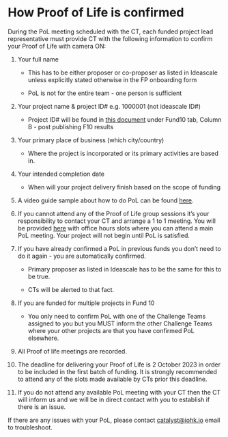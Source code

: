 # **How Proof of Life is confirmed**

During the PoL meeting scheduled with the CT, each funded project lead representative must provide CT with the following information to confirm your Proof of Life with camera ON:

1. Your full name 

   * This has to be either proposer or co-proposer as listed in Ideascale unless explicitly stated otherwise in the FP onboarding form

   * PoL is not for the entire team - one person is sufficient

2. Your project name & project ID# e.g. 1000001 (not ideascale ID#)

   * Project ID# will be found in [this document](https://bit.ly/FundedProjectsReporting) under Fund10 tab, Column B - post publishing F10 results 

3. Your primary place of business (which city/country) 

   * Where the project is incorporated or its primary activities are based in.

4. Your intended completion date

   * When will your project delivery finish based on the scope of funding

5. A video guide sample about how to do PoL can be found [here](https://drive.google.com/drive/u/0/folders/15935ULjwPPHj-Ktzn3Gdai_MPuK3K3Tb).

6. If you cannot attend any of the Proof of Life group sessions it’s your responsibility to contact your CT and arrange a 1 to 1 meeting. You will be provided [here](https://docs.google.com/spreadsheets/d/1AC73jXsicRpN3xJOPGc3trL6wBMzx4krO8Oafvz_0-w/edit?gid=0#gid=0) with office hours slots where you can attend a main PoL meeting. Your project will not begin until PoL is satisfied. 

7. If you have already confirmed a PoL in previous funds you don’t need to do it again - you are automatically confirmed.

   * Primary proposer as listed in Ideascale has to be the same for this to be true. 

   * CTs will be alerted to that fact.

8. If you are funded for multiple projects in Fund 10

   * You only need to confirm PoL with one of the Challenge Teams assigned to you but you MUST inform the other Challenge Teams where your other projects are that you have confirmed PoL elsewhere. 

9. All Proof of life meetings are recorded.

10. The deadline for delivering your Proof of Life is 2 October 2023 in order to be included in the first batch of funding. It is strongly recommended to attend any of the slots made available by CTs prior this deadline. 

11. If you do not attend any available PoL meeting with your CT then the CT will inform us and we will be in direct contact with you to establish if there is an issue. 

If there are any issues with your PoL, please contact [catalyst@iohk.io](mailto:catalyst@iohk.io) email to troubleshoot.
